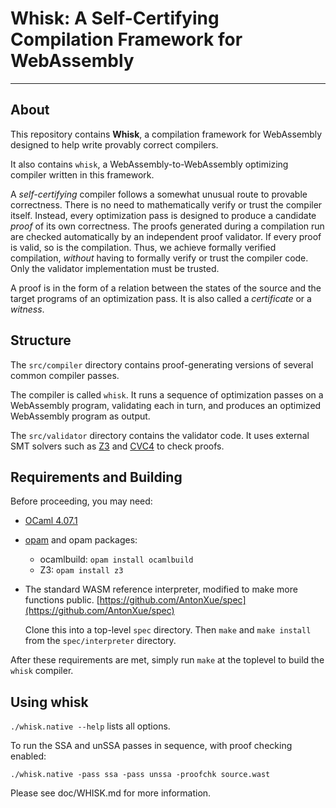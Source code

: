 # Whisk: A Self-Certifying Compilation Framework for WebAssembly 
---

## About

This repository contains **Whisk**, a compilation framework for WebAssembly designed to help write provably correct compilers. 

It also contains `whisk`, a WebAssembly-to-WebAssembly optimizing compiler written in this framework. 

A *self-certifying* compiler follows a somewhat unusual route to provable correctness. There is no need to mathematically verify or trust the compiler itself. Instead, every optimization pass is designed to produce a candidate *proof* of its own correctness.  The proofs generated during a compilation run are checked automatically by an independent proof validator. If every proof is valid, so is the compilation. Thus, we achieve formally verified compilation, *without* having to formally verify or trust the compiler code. Only the validator implementation must be trusted.

A proof is in the form of a relation between the states of the source and the target programs of an optimization pass. It is also called a *certificate* or a *witness*.


## Structure

The `src/compiler` directory contains proof-generating versions of several common compiler passes. 

The compiler is called `whisk`. It runs a sequence of optimization passes on a WebAssembly program, validating each in turn, and produces an optimized WebAssembly program as output.

The `src/validator` directory contains the validator code. It uses external SMT solvers such as [Z3](https://github.com/Z3Prover/z3) and [CVC4](https://cvc4.github.io/) to check proofs.


## Requirements and Building

Before proceeding, you may need:

  * [OCaml 4.07.1](https://ocaml.org/docs/install.html)
  
  * [opam](https://opam.ocaml.org/) and opam packages:
    * ocamlbuild: `opam install ocamlbuild`
    * Z3: `opam install z3`

  * The standard WASM reference interpreter, modified to make more functions public.
    [https://github.com/AntonXue/spec](https://github.com/AntonXue/spec)
    
    Clone this into a top-level `spec` directory. Then `make` and `make install` from the `spec/interpreter` directory.


After these requirements are met, simply run `make` at the toplevel to build the `whisk` compiler.


## Using whisk

`./whisk.native --help` lists all options.

To run the SSA and unSSA passes in sequence, with proof checking enabled:

 `./whisk.native -pass ssa -pass unssa -proofchk source.wast`

Please see doc/WHISK.md for more information.
